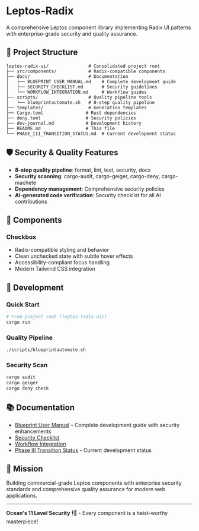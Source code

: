 # Leptos-Radix

A comprehensive Leptos component library implementing Radix UI patterns with enterprise-grade security and quality assurance.

## 🚀 Project Structure

```
leptos-radix-ui/               # Consolidated project root
├── src/components/            # Radix-compatible components
├── docs/                      # Documentation
│   ├── BLUEPRINT_USER_MANUAL.md    # Complete development guide
│   ├── SECURITY_CHECKLIST.md       # Security guidelines
│   └── WORKFLOW_INTEGRATION.md     # Workflow guides
├── scripts/                   # Quality pipeline tools
│   └── blueprintautomate.sh   # 8-step quality pipeline
├── templates/                 # Generation templates
├── Cargo.toml                # Rust dependencies
├── deny.toml                 # Security policies
├── dev-journal.md            # Development history
├── README.md                 # This file
└── PHASE_III_TRANSITION_STATUS.md  # Current development status
```

## 🛡️ Security & Quality Features

- **8-step quality pipeline**: format, lint, test, security, docs
- **Security scanning**: cargo-audit, cargo-geiger, cargo-deny, cargo-machete
- **Dependency management**: Comprehensive security policies
- **AI-generated code verification**: Security checklist for all AI contributions

## 🎨 Components

### Checkbox
- Radix-compatible styling and behavior
- Clean unchecked state with subtle hover effects
- Accessibility-compliant focus handling
- Modern Tailwind CSS integration

## 🔧 Development

### Quick Start
```bash
# From project root (leptos-radix-ui/)
cargo run
```

### Quality Pipeline
```bash
./scripts/blueprintautomate.sh
```

### Security Scan
```bash
cargo audit
cargo geiger
cargo deny check
```

## 📚 Documentation

- [Blueprint User Manual](docs/BLUEPRINT_USER_MANUAL.md) - Complete development guide with security enhancements
- [Security Checklist](docs/SECURITY_CHECKLIST.md)
- [Workflow Integration](docs/WORKFLOW_INTEGRATION.md)
- [Phase III Transition Status](PHASE_III_TRANSITION_STATUS.md) - Current development status

## 🎯 Mission

Building commercial-grade Leptos components with enterprise security standards and comprehensive quality assurance for modern web applications.

---

**Ocean's 11 Level Security** 🕴️💎 - Every component is a heist-worthy masterpiece!
